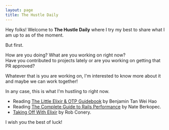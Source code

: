 ```yaml
---
layout: page
title: The Hustle Daily
---
```


Hey folks! Welcome to **The Hustle Daily** where I try my best to share what I am up to as of the
moment.

But first.

How are you doing?
What are you working on right now?  
Have you contributed to projects lately or are you working on getting that PR approved?  

Whatever that is you are working on, I'm interested to know more about it and maybe we can work
together!

In any case, this is what I'm hustling to right now.

- Reading <a href="#">The Little Elixir & OTP Guidebook</a> by Benjamin Tan Wei Hao
- Reading <a href="http://railsspeed.com">The Complete Guide to Rails Performance</a> by Nate
  Berkopec.
- <a href="#">Taking Off With Elixir</a> by Rob Conery.

I wish you the best of luck!
